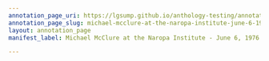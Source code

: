 ```yaml
---
annotation_page_uri: https://lgsump.github.io/anthology-testing/annotations/michael-mcclure-at-the-naropa-institute-june-6-1976-canvas-1-mcclure-speaking.json
annotation_page_slug: michael-mcclure-at-the-naropa-institute-june-6-1976-canvas-1-mcclure-speaking
layout: annotation_page
manifest_label: Michael McClure at the Naropa Institute - June 6, 1976

---
```

